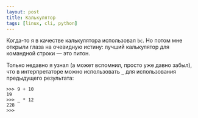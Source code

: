 ```yaml
---
layout: post
title: Калькулятор
tags: [linux, cli, python]
---
```

Когда-то я в качестве калькулятора использовал `bc`. 
Но потом мне открыли глаза на очевидную истину: лучший калькулятор для командной строки — это питон.

Только недавно я узнал (а может вспомнил, просто уже давно забыл), что в интерпретаторе можно использовать `_` для использования предыдущего результата:
```
>>> 9 + 10
19
>>> _ * 12
228
>>>
```

